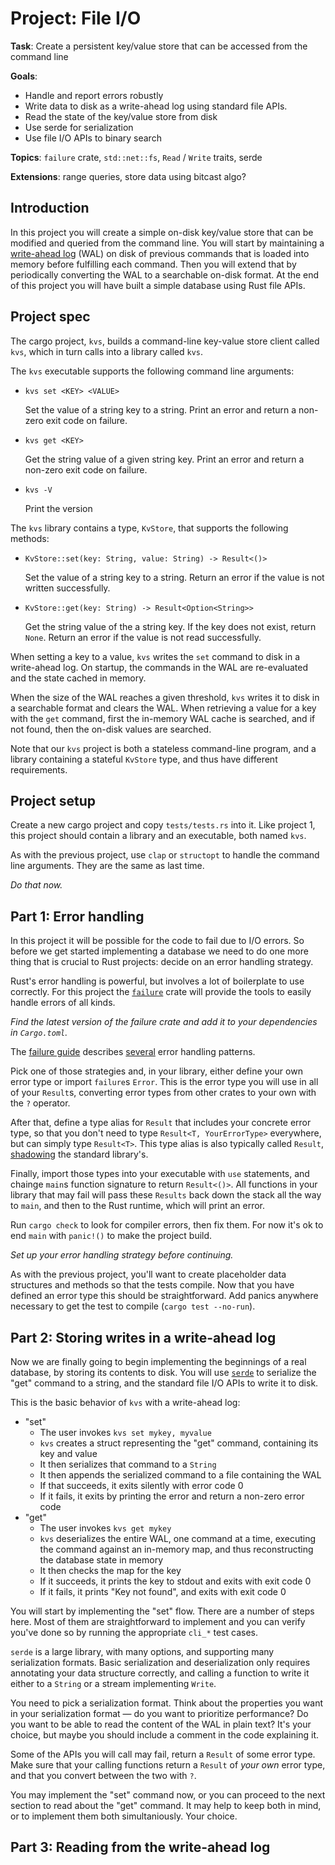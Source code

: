 # Project: File I/O

**Task**: Create a persistent key/value store that can be accessed from the
command line

**Goals**:

- Handle and report errors robustly
- Write data to disk as a write-ahead log using standard file APIs.
- Read the state of the key/value store from disk
- Use serde for serialization
- Use file I/O APIs to binary search

**Topics**: `failure` crate, `std::net::fs`, `Read` / `Write` traits,
serde

**Extensions**: range queries, store data using bitcast algo?


## Introduction

In this project you will create a simple on-disk key/value store that can be
modified and queried from the command line. You will start by maintaining a
[write-ahead log][wal] (WAL) on disk of previous commands that is loaded into
memory before fulfilling each command. Then you will extend that by periodically
converting the WAL to a searchable on-disk format. At the end of this project
you will have built a simple database using Rust file APIs.

[wal]: https://en.wikipedia.org/wiki/Write-ahead_logging

## Project spec

The cargo project, `kvs`, builds a command-line key-value store client called
`kvs`, which in turn calls into a library called `kvs`.

The `kvs` executable supports the following command line arguments:

- `kvs set <KEY> <VALUE>`

  Set the value of a string key to a string.
  Print an error and return a non-zero exit code on failure.

- `kvs get <KEY>`

  Get the string value of a given string key.
  Print an error and return a non-zero exit code on failure.

- `kvs -V`

  Print the version

The `kvs` library contains a type, `KvStore`, that supports the following
methods:

- `KvStore::set(key: String, value: String) -> Result<()>`

  Set the value of a string key to a string.
  Return an error if the value is not written successfully.

- `KvStore::get(key: String) -> Result<Option<String>>`

  Get the string value of the a string key.
  If the key does not exist, return `None`.
  Return an error if the value is not read successfully.

When setting a key to a value, `kvs` writes the `set` command to disk in a
write-ahead log. On startup, the commands in the WAL are re-evaluated and the
state cached in memory.

When the size of the WAL reaches a given threshold, `kvs` writes it to disk in a
searchable format and clears the WAL. When retrieving a value for a key with the
`get` command, first the in-memory WAL cache is searched, and if not found, then
the on-disk values are searched.

Note that our `kvs` project is both a stateless command-line program, and a
library containing a stateful `KvStore` type, and thus have different
requirements.


## Project setup

Create a new cargo project and copy `tests/tests.rs` into it. Like project 1,
this project should contain a library and an executable, both named `kvs`.

As with the previous project, use `clap` or `structopt` to handle the command
line arguments. They are the same as last time.

_Do that now._


## Part 1: Error handling

In this project it will be possible for the code to fail due to I/O errors. So
before we get started implementing a database we need to do one more thing that
is crucial to Rust projects: decide on an error handling strategy.

Rust's error handling is powerful, but involves a lot of boilerplate to use
correctly. For this project the [`failure`] crate will provide the tools to
easily handle errors of all kinds.

_Find the latest version of the failure crate and add it to your dependencies in
`Cargo.toml`._

[`failure`]: https://docs.rs/failure/0.1.5/failure/

The [failure guide][fg] describes [several] error handling patterns.

[fg]: https://boats.gitlab.io/failure/
[several]: https://boats.gitlab.io/failure/guidance.html

Pick one of those strategies and, in your library, either define your own error
type or import `failure`s `Error`. This is the error type you will use in all of
your `Result`s, converting error types from other crates to your own with the
`?` operator.

After that, define a type alias for `Result` that includes your concrete error
type, so that you don't need to type `Result<T, YourErrorType>` everywhere, but
can simply type `Result<T>`. This type alias is also typically called `Result`,
[shadowing] the standard library's.

[shadowing]: https://en.wikipedia.org/wiki/Variable_shadowing

Finally, import those types into your executable with `use` statements, and
chainge `main`s function signature to return `Result<()>`. All functions in your
library that may fail will pass these `Results` back down the stack all the way
to `main`, and then to the Rust runtime, which will print an error.

Run `cargo check` to look for compiler errors, then fix them. For now it's
ok to end `main` with `panic!()` to make the project build.

_Set up your error handling strategy before continuing._

As with the previous project, you'll want to create placeholder data structures
and methods so that the tests compile. Now that you have defined an error type
this should be straightforward. Add panics anywhere necessary to get the test to
compile (`cargo test --no-run`).


## Part 2: Storing writes in a write-ahead log

Now we are finally going to begin implementing the beginnings of a real
database, by storing its contents to disk. You will use [`serde`] to serialize
the "get" command to a string, and the standard file I/O APIs to write it to
disk.

[`serde`]: https://serde.rs/

This is the basic behavior of `kvs` with a write-ahead log:

- "set"
  - The user invokes `kvs set mykey, myvalue`
  - `kvs` creates a struct representing the "get" command, containing its key and
    value
  - It then serializes that command to a `String`
  - It then appends the serialized command to a file containing the WAL
  - If that succeeds, it exits silently with error code 0
  - If it fails, it exits by printing the error and return a non-zero error code
- "get"
  - The user invokes `kvs get mykey`
  - `kvs` deserializes the entire WAL, one command at a time, executing the
    command against an in-memory map, and thus reconstructing the database state
    in memory
  - It then checks the map for the key
  - If it succeeds, it prints the key to stdout and exits with exit code 0
  - If it fails, it prints "Key not found", and exits with exit code 0

You will start by implementing the "set" flow. There are a number of steps here.
Most of them are straightforward to implement and you can verify you've done so
by running the appropriate `cli_*` test cases.

`serde` is a large library, with many options, and supporting many serialization
formats. Basic serialization and deserialization only requires annotating
your data structure correctly, and calling a function to write it
either to a `String` or a stream implementing `Write`.

You need to pick a serialization format. Think about the properties you want in
your serialization format &mdash; do you want to prioritize performance? Do you
want to be able to read the content of the WAL in plain text? It's your choice,
but maybe you should include a comment in the code explaining it.

Some of the APIs you will call may fail, return a `Result` of some error type.
Make sure that your calling functions return a `Result` of _your own_ error type,
and that you convert between the two with `?`.

You may implement the "set" command now, or you can proceed to the next section
to read about the "get" command. It may help to keep both in mind, or to
implement them both simultaniously. Your choice.


## Part 3: Reading from the write-ahead log




<!--

## TODOs

- is there a term for converting a WAL to it's permanent format?
- custom main error handling
- limits on k/v size?
- maintaining data integrity on failure 
- todo: `Result<Option<String>>` vs `Result<String>`
  - is "not found" exit code 0 or !0?
- error context
- serialize directly to file stream

-->
